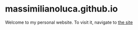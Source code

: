 # massimilianoluca.github.io
Welcome to my personal website. To visit it, navigate to [the site](massimilianoluca.github.io)

